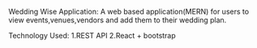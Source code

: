 Wedding Wise Application:
    A web based application(MERN) for users to view events,venues,vendors and add them to their wedding plan.

Technology Used:
1.REST API
2.React + bootstrap
